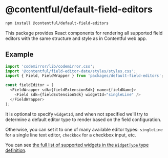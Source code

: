 # @contentful/default-field-editors

```bash
npm install @contentful/default-field-editors
```

This package provides React components for rendering all supported field editors with the same structure and style as in Contentful web app.

## Example

```js
import 'codemirror/lib/codemirror.css';
import '@contentful/field-editor-date/styles/styles.css';
import { Field, FieldWrapper } from 'packages/default-field-editors';

const fieldEditor = (
  <FieldWrapper sdk={fieldExtensionSdk} name={fieldName}>
    <Field sdk={fieldExtensionSdk} widgetId="singleLine" />
  </FieldWrapper>
);
```

It is optional to specify `widgetId`, and when not specified we'll try to determine a default editor type to render based on the field configuration.

Otherwise, you can set it to one of many available editor types: `singleLine` for a single line text editor, `checkbox` for a checkbox input, etc.

You can see [the full list of supported widgets in the `WidgetType` type definition](https://github.com/contentful/field-editors/blob/master/packages/default-field-editors/src/types.ts#L24).
